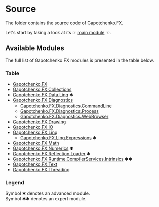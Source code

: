 ﻿# Source

The folder contains the source code of Gapotchenko.FX.

Let's start by taking a look at its ☞ [main module](Gapotchenko.FX) ☜.

## Available Modules

The full list of Gapotchenko.FX modules is presented in the table below.

### Table

- [Gapotchenko.FX](Gapotchenko.FX)
- [Gapotchenko.FX.Collections](Gapotchenko.FX.Collections)
- [Gapotchenko.FX.Data.Linq](Gapotchenko.FX.Data.Linq) ✱
- [Gapotchenko.FX.Diagnostics](Gapotchenko.FX.Diagnostics.CommandLine)
  - [Gapotchenko.FX.Diagnostics.CommandLine](Gapotchenko.FX.Diagnostics.CommandLine)
  - [Gapotchenko.FX.Diagnostics.Process](Gapotchenko.FX.Diagnostics.Process)
  - [Gapotchenko.FX.Diagnostics.WebBrowser](Gapotchenko.FX.Diagnostics.WebBrowser)
- [Gapotchenko.FX.Drawing](Gapotchenko.FX.Drawing)
- [Gapotchenko.FX.IO](Gapotchenko.FX.IO)
- [Gapotchenko.FX.Linq](Gapotchenko.FX.Linq)
  - [Gapotchenko.FX.Linq.Expressions](Gapotchenko.FX.Linq.Expressions) ✱
- [Gapotchenko.FX.Math](Gapotchenko.FX.Math)
- [Gapotchenko.FX.Numerics](Gapotchenko.FX.Numerics) ✱
- [Gapotchenko.FX.Reflection.Loader](Gapotchenko.FX.Reflection.Loader) ✱
- [Gapotchenko.FX.Runtime.CompilerServices.Intrinsics](Gapotchenko.FX.Runtime.CompilerServices.Intrinsics) ✱✱
- [Gapotchenko.FX.Text](Gapotchenko.FX.Text)
- [Gapotchenko.FX.Threading](Gapotchenko.FX.Threading)

### Legend

Symbol ✱ denotes an advanced module.
<br/>
Symbol ✱✱ denotes an expert module.
